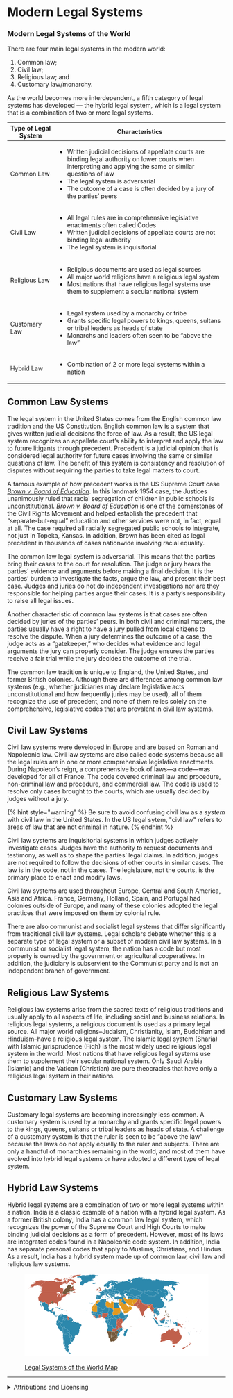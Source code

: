 # Modern Legal Systems

### Modern Legal Systems of the World

There are four main legal systems in the modern world:

1. Common law;
2. Civil law;
3. Religious law; and
4. Customary law/monarchy.

As the world becomes more interdependent, a fifth category of legal systems has developed — the hybrid legal system, which is a legal system that is a combination of two or more legal systems.

| Type of Legal System | Characteristics                                                                                                                                                                                                                                                                                         |
| -------------------- | ------------------------------------------------------------------------------------------------------------------------------------------------------------------------------------------------------------------------------------------------------------------------------------------------------- |
| Common Law           | <ul><li>Written judicial decisions of appellate courts are binding legal authority on lower courts when interpreting and applying the same or similar questions of law</li><li>The legal system is adversarial</li><li>The outcome of a case is often decided by a jury of the parties’ peers</li></ul> |
| Civil Law            | <ul><li>All legal rules are in comprehensive legislative enactments often called Codes</li><li>Written judicial decisions of appellate courts are not binding legal authority</li><li>The legal system is inquisitorial</li></ul>                                                                       |
| Religious Law        | <ul><li>Religious documents are used as legal sources</li><li>All major world religions have a religious legal system</li><li>Most nations that have religious legal systems use them to supplement a secular national system</li></ul>                                                                 |
| Customary Law        | <ul><li>Legal system used by a monarchy or tribe</li><li>Grants specific legal powers to kings, queens, sultans or tribal leaders as heads of state</li><li>Monarchs and leaders often seen to be “above the law”</li></ul>                                                                             |
| Hybrid Law           | <ul><li>Combination of 2 or more legal systems within a nation</li></ul>                                                                                                                                                                                                                                |

## Common Law Systems

The legal system in the United States comes from the English common law tradition and the US Constitution. English common law is a system that gives written judicial decisions the force of law. As a result, the US legal system recognizes an appellate court’s ability to interpret and apply the law to future litigants through precedent. Precedent is a judicial opinion that is considered legal authority for future cases involving the same or similar questions of law. The benefit of this system is consistency and resolution of disputes without requiring the parties to take legal matters to court.

A famous example of how precedent works is the US Supreme Court case [_Brown v. Board of Education_](https://casetext.com/case/brown-v-board-of-education). In this landmark 1954 case, the Justices unanimously ruled that racial segregation of children in public schools is unconstitutional. _Brown v. Board of Education_ is one of the cornerstones of the Civil Rights Movement and helped establish the precedent that “separate-but-equal” education and other services were not, in fact, equal at all. The case required all racially segregated public schools to integrate, not just in Topeka, Kansas. In addition, Brown has been cited as legal precedent in thousands of cases nationwide involving racial equality.

The common law legal system is adversarial. This means that the parties bring their cases to the court for resolution. The judge or jury hears the parties’ evidence and arguments before making a final decision. It is the parties’ burden to investigate the facts, argue the law, and present their best case. Judges and juries do not do independent investigations nor are they responsible for helping parties argue their cases. It is a party’s responsibility to raise all legal issues.

Another characteristic of common law systems is that cases are often decided by juries of the parties’ peers. In both civil and criminal matters, the parties usually have a right to have a jury pulled from local citizens to resolve the dispute. When a jury determines the outcome of a case, the judge acts as a “gatekeeper,” who decides what evidence and legal arguments the jury can properly consider. The judge ensures the parties receive a fair trial while the jury decides the outcome of the trial.

The common law tradition is unique to England, the United States, and former British colonies. Although there are differences among common law systems (e.g., whether judiciaries may declare legislative acts unconstitutional and how frequently juries may be used), all of them recognize the use of precedent, and none of them relies solely on the comprehensive, legislative codes that are prevalent in civil law systems.

## Civil Law Systems

Civil law systems were developed in Europe and are based on Roman and Napoleonic law. Civil law systems are also called code systems because all the legal rules are in one or more comprehensive legislative enactments. During Napoleon’s reign, a comprehensive book of laws—a code—was developed for all of France. The code covered criminal law and procedure, non-criminal law and procedure, and commercial law. The code is used to resolve only cases brought to the courts, which are usually decided by judges without a jury.

{% hint style="warning" %}
Be sure to avoid confusing civil law as a _system_ with civil law in the United States. In the US legal sytem, "civl law" refers to areas of law that are not criminal in nature.
{% endhint %}

Civil law systems are inquisitorial systems in which judges actively investigate cases. Judges have the authority to request documents and testimony, as well as to shape the parties’ legal claims. In addition, judges are not required to follow the decisions of other courts in similar cases. The law is in the code, not in the cases. The legislature, not the courts, is the primary place to enact and modify laws.

Civil law systems are used throughout Europe, Central and South America, Asia and Africa. France, Germany, Holland, Spain, and Portugal had colonies outside of Europe, and many of these colonies adopted the legal practices that were imposed on them by colonial rule.

There are also communist and socialist legal systems that differ significantly from traditional civil law systems. Legal scholars debate whether this is a separate type of legal system or a subset of modern civil law systems. In a communist or socialist legal system, the nation has a code but most property is owned by the government or agricultural cooperatives. In addition, the judiciary is subservient to the Communist party and is not an independent branch of government.

## Religious Law Systems

Religious law systems arise from the sacred texts of religious traditions and usually apply to all aspects of life, including social and business relations. In religious legal systems, a religious document is used as a primary legal source. All major world religions–Judaism, Christianity, Islam, Buddhism and Hinduism–have a religious legal system. The Islamic legal system (Sharia) with Islamic jurisprudence (Fiqh) is the most widely used religious legal system in the world. Most nations that have religious legal systems use them to supplement their secular national system. Only Saudi Arabia (Islamic) and the Vatican (Christian) are pure theocracies that have only a religious legal system in their nations.

## Customary Law Systems

Customary legal systems are becoming increasingly less common. A customary system is used by a monarchy and grants specific legal powers to the kings, queens, sultans or tribal leaders as heads of state. A challenge of a customary system is that the ruler is seen to be “above the law” because the laws do not apply equally to the ruler and subjects. There are only a handful of monarchies remaining in the world, and most of them have evolved into hybrid legal systems or have adopted a different type of legal system.

## Hybrid Law Systems

Hybrid legal systems are a combination of two or more legal systems within a nation. India is a classic example of a nation with a hybrid legal system. As a former British colony, India has a common law legal system, which recognizes the power of the Supreme Court and High Courts to make binding judicial decisions as a form of precedent. However, most of its laws are integrated codes found in a Napoleonic code system. In addition, India has separate personal codes that apply to Muslims, Christians, and Hindus. As a result, India has a hybrid system made up of common law, civil law and religious law systems.

<figure><img src="../../.gitbook/assets/LegalSystemsOfTheWorldMap.png" alt="World map showing common law, civil law, customary law, hybrid, and Fiqh (Islamic) legal systems"><figcaption><p><a href="https://commons.wikimedia.org/wiki/File:LegalSystemsOfTheWorldMap.png">Legal Systems of the World Map</a> </p></figcaption></figure>



***

<details>

<summary>Attributions and Licensing</summary>

Except where otherwise noted, this page's content is adapted from [1.3 Modern Legal Systems of the World ](https://biz.libretexts.org/Courses/Concordia_University_Wisconsin/Business_Law_I_Sourcebook_\(Mac_Kelly\)_-_UNDER_CONSTRUCTION/01%3A_Introduction_to_Law_and_Types_of_Legal_Systems/1.03%3A_Modern_Legal_Systems_of_the_World)in [_Business Law I Sourcebook_](https://biz.libretexts.org/Courses/Concordia_University_Wisconsin/Business_Law_I_Sourcebook_\(Mac_Kelly\)_-_UNDER_CONSTRUCTION) by Matthew L. Mac Kelly, used under [CC BY 4.0](https://creativecommons.org/licenses/by/4.0/). This page is licensed under [CC BY 4.0](http://creativecommons.org/licenses/by/4.0/?ref=chooser-v1).

<img src="../../.gitbook/assets/CC BY badge.png" alt="" data-size="line">

</details>

